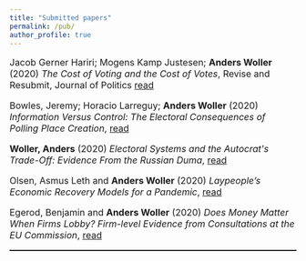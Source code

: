 ```yaml
---
title: "Submitted papers"
permalink: /pub/
author_profile: true
---
```


<p style="font-size:16px"> Jacob Gerner Hariri; Mogens Kamp Justesen; <b>Anders Woller</b> (2020) <i>The Cost of Voting and the Cost of Votes</i>, Revise and Resubmit, Journal of Politics <a href="https://www.dropbox.com/s/mclemsowke1bikh/CostVoting_jop.pdf?dl=0">read</a> <p/>

<p style="font-size:16px"> Bowles, Jeremy; Horacio Larreguy; <b>Anders Woller</b> (2020) <i>Information Versus Control: The Electoral Consequences of Polling Place Creation</i>, <a href="https://www.dropbox.com/s/r8syn46829kzhko/draft_5.pdf?dl=0">read</a> <p/>

<p style="font-size:16px"> <b>Woller, Anders</b> (2020) <i>Electoral Systems and the Autocrat's Trade-Off: Evidence From the Russian Duma</i>, <a href="https://www.dropbox.com/s/cjcu5lwvhlqqydq/Electoral_systems.pdf?dl=0">read</a> <p/>

<p style="font-size:16px"> Olsen, Asmus Leth and <b>Anders Woller</b> (2020) <i>Laypeople’s Economic Recovery Models for a Pandemic</i>, <a href="https://www.dropbox.com/s/v1macvcbdqyjan3/manuscript_econ_covid19.pdf?dl=0">read</a> <p/>

<p style="font-size:16px"> Egerod, Benjamin and <b>Anders Woller</b> (2020) <i>Does Money Matter When Firms Lobby? Firm-level Evidence from Consultations at the EU Commission</i>, <a href="https://www.dropbox.com/s/jntg13ofu0ydflr/Maindocument.pdf?dl=0">read</a> <p/>


<hr style="border-top: dotted 1px;" />
